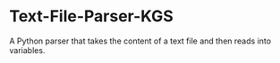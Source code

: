 # Text-File-Parser-KGS
A Python parser that takes the content of a text file and then reads into variables.

